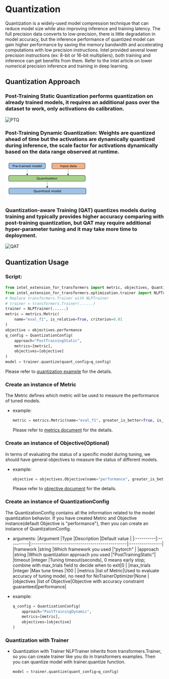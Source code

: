 # Quantization
Quantization is a widely-used model compression technique that can reduce model size while also improving inference and training latency. The full precision data converts to low-precision, there is little degradation in model accuracy, but the inference performance of quantized model can gain higher performance by saving the memory bandwidth and accelerating computations with low precision instructions. Intel provided several lower precision instructions (ex: 8-bit or 16-bit multipliers), both training and inference can get benefits from them. Refer to the Intel article on lower numerical precision inference and training in deep learning.

## Quantization Approach
### Post-Training Static Quantization performs quantization on already trained models, it requires an additional pass over the dataset to work, only activations do calibration.
<img src="imgs/PTQ.png" width=256 height=129 alt="PTQ">
<br>

### Post-Training Dynamic Quantization: Weights are quantized ahead of time but the activations are dynamically quantized during inference, the scale factor for activations dynamically based on the data range observed at runtime.
<img src="imgs/dynamic_quantization.png" width=270 height=124 alt="Dynamic Quantization">
<br>

### Quantization-aware Training (QAT) quantizes models during training and typically provides higher accuracy comparing with post-training quantization, but QAT may require additional hyper-parameter tuning and it may take more time to deployment.
<img src="imgs/QAT.png" width=244 height=147 alt="QAT">


## Quantization Usage
### Script:
```python
from intel_extension_for_transformers import metric, objectives, QuantizationConfig
from intel_extension_for_transformers.optimization.trainer import NLPTrainer
# Replace transformers.Trainer with NLPTrainer
# trainer = transformers.Trainer(......)
trainer = NLPTrainer(......)
metric = metrics.Metric(
    name="eval_f1", is_relative=True, criterion=0.01
)
objective = objectives.performance
q_config = QuantizationConfig(
    approach="PostTrainingStatic",
    metrics=[metric],
    objectives=[objective]
)
model = trainer.quantize(quant_config=q_config)
```
Please refer to [quantization example](../examples/optimize/pytorch/huggingface/text-classification/quantization/inc/run_glue.py) for the details.

### Create an instance of Metric
The Metric defines which metric will be used to measure the performance of tuned models.
- example:
    ```python
    metric = metrics.Metric(name="eval_f1", greater_is_better=True, is_relative=True, criterion=0.01, weight_ratio=None)
    ```

    Please refer to [metrics document](metrics.md) for the details.

### Create an instance of Objective(Optional)
In terms of evaluating the status of a specific model during tuning, we should have general objectives to measure the status of different models.

- example:
    ```python
    objective = objectives.Objective(name="performance", greater_is_better=True, weight_ratio=None)
    ```

    Please refer to [objective document](objectives.md) for the details.

### Create an instance of QuantizationConfig
The QuantizationConfig contains all the information related to the model quantization behavior. If you have created Metric and Objective instance(default Objective is "performance"), then you can create an instance of QuantizationConfig.

- arguments:
    |Argument   |Type       |Description                                        |Default value    |
    |:----------|:----------|:-----------------------------------------------|:----------------|
    |framework  |string     |Which framework you used                        |"pytorch"        |
    |approach   |string     |Which quantization approach you used            |"PostTrainingStatic"|
    |timeout    |integer    |Tuning timeout(seconds), 0 means early stop; combine with max_trials field to decide when to exit|0    |
    |max_trials |integer    |Max tune times                                  |100              |
    |metrics    |list of Metric|Used to evaluate accuracy of tuning model, no need for NoTrainerOptimizer|None |
    |objectives |list of Objective|Objective with accuracy constraint guaranteed|performance|

- example:
    ```python
    q_config = QuantizationConfig(
        approach="PostTrainingDynamic",
        metrics=[metric],
        objectives=[objective]
    )
    ```

### Quantization with Trainer
- Quantization with Trainer
    NLPTrainer inherits from transformers.Trainer, so you can create trainer like you do in transformers examples. Then you can quantize model with trainer.quantize function.
    ```python
    model = trainer.quantize(quant_config=q_config)
    ```
